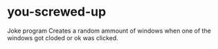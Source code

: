 # you-screwed-up
Joke program
Creates a random ammount of windows when one of the windows got cloded or ok was clicked.
